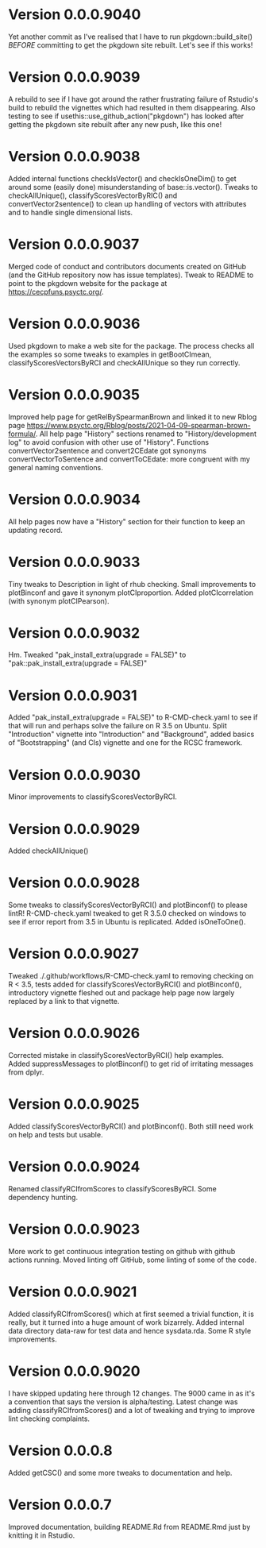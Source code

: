 # Version 0.0.0.9040
Yet another commit as I've realised that I have to run pkgdown::build_site() _BEFORE_ committing to get the pkgdown site
rebuilt.  Let's see if this works!

# Version 0.0.0.9039
A rebuild to see if I have got around the rather frustrating failure of Rstudio's build to rebuild the vignettes which had
resulted in them disappearing.  Also testing to see if usethis::use_github_action("pkgdown") has looked after getting the
pkgdown site rebuilt after any new push, like this one!

# Version 0.0.0.9038
Added internal functions checkIsVector() and checkIsOneDim() to get around some (easily done) misunderstanding of base::is.vector().
Tweaks to checkAllUnique(), classifyScoresVectorByRIC() and convertVector2sentence() to clean up handling of vectors with attributes
and to handle single dimensional lists.

# Version 0.0.0.9037
Merged code of conduct and contributors documents created on GitHub (and the GitHub repository now has issue templates).
Tweak to README to point to the pkgdown website for the package at https://cecpfuns.psyctc.org/.

# Version 0.0.0.9036
Used pkgdown to make a web site for the package.  The process checks all the examples so some tweaks to examples in getBootCImean, 
classifyScoresVectorsByRCI and checkAllUnique so they run correctly.

# Version 0.0.0.9035
Improved help page for getRelBySpearmanBrown and linked it to new Rblog page https://www.psyctc.org/Rblog/posts/2021-04-09-spearman-brown-formula/.
All help page "History" sections renamed to "History/development log" to avoid confusion with other use of "History".  Functions convertVector2sentence and convert2CEdate got synonyms convertVectorToSentence and convertToCEdate: more congruent with my general naming conventions.

# Version 0.0.0.9034
All help pages now have a "History" section for their function to keep an updating record.

# Version 0.0.0.9033
Tiny tweaks to Description in light of rhub checking.  Small improvements to plotBinconf and gave it synonym plotCIproportion. 
Added plotCIcorrelation (with synonym plotCIPearson).

# Version 0.0.0.9032
Hm.  Tweaked "pak_install_extra(upgrade = FALSE)" to "pak::pak_install_extra(upgrade = FALSE)"

# Version 0.0.0.9031
Added "pak_install_extra(upgrade = FALSE)" to R-CMD-check.yaml to see if that will 
run and perhaps solve the failure on R 3.5 on Ubuntu.
Split "Introduction" vignette into "Introduction" and "Background", added basics of 
"Bootstrapping" (and CIs) vignette and one for the RCSC framework.

# Version 0.0.0.9030
Minor improvements to classifyScoresVectorByRCI.

# Version 0.0.0.9029
Added checkAllUnique()

# Version 0.0.0.9028
Some tweaks to classifyScoresVectorByRCI() and plotBinconf() to please lintR!  R-CMD-check.yaml 
tweaked to get R 3.5.0 checked on windows to see if error report from 3.5 in Ubuntu is replicated.
Added isOneToOne().

# Version 0.0.0.9027
Tweaked ./.github/workflows/R-CMD-check.yaml to removing checking on R < 3.5, tests added for 
classifyScoresVectorByRCI() and plotBinconf(), introductory vignette fleshed out and 
package help page now largely replaced by a link to that vignette.

# Version 0.0.0.9026
Corrected mistake in classifyScoresVectorByRCI() help examples.  
Added suppressMessages to plotBinconf() to get rid of irritating messages from dplyr.

# Version 0.0.0.9025
Added classifyScoresVectorByRCI() and plotBinconf(). 
Both still need work on help and tests but usable.

# Version 0.0.0.9024
Renamed classifyRCIfromScores to classifyScoresByRCI.  Some dependency hunting. 

# Version 0.0.0.9023
More work to get continuous integration testing on github with github actions running.
Moved linting off GitHub, some linting of some of the code.

# Version 0.0.0.9021
Added classifyRCIfromScores() which at first seemed a trivial function, 
it is really, but it turned into a huge amount of work bizarrely.
Added internal data directory data-raw for test data and hence
sysdata.rda.  Some R style improvements.

# Version 0.0.0.9020

I have skipped updating here through 12 changes.  The 9000 came
in as it's a convention that says the version is alpha/testing.
Latest change was adding classifyRCIfromScores() and a lot of
tweaking and trying to improve lint checking complaints.

# Version 0.0.0.8

Added getCSC() and some more tweaks to documentation and help.

# Version 0.0.0.7

Improved documentation, building README.Rd from README.Rmd just by 
knitting it in Rstudio.

